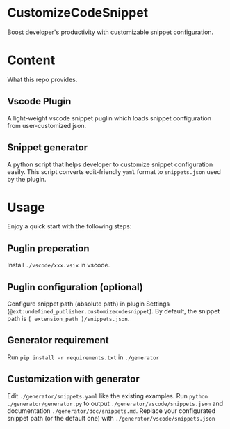 # CustomizeCodeSnippet
Boost developer's productivity with customizable snippet configuration.

# Content
What this repo provides.

## Vscode Plugin
A light-weight vscode snippet puglin which loads snippet configuration from user-customized json. 

## Snippet generator
A python script that helps developer to customize snippet configuration easily. This script converts edit-friendly ```yaml``` format to ```snippets.json``` used by the plugin.

# Usage
Enjoy a quick start with the following steps:

## Puglin preperation
Install ```./vscode/xxx.vsix``` in vscode.

## Puglin configuration (optional)
Configure snippet path (absolute path) in plugin Settings (```@ext:undefined_publisher.customizecodesnippet```). By default, the snippet path is  ```[ extension_path ]/snippets.json```.

## Generator requirement
Run ```pip install -r requirements.txt``` in ```./generator```

## Customization with generator
Edit ```./generator/snippets.yaml``` like the existing examples. Run ```python ./generator/generator.py``` to output ```./generator/vscode/snippets.json``` and documentation ```./generator/doc/snippets.md```. Replace your configurated snippet path (or the default one) with ```./generator/vscode/snippets.json```
